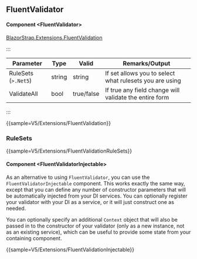 ﻿## FluentValidator
#### Component \<FluentValidator\>
[BlazorStrap.Extensions.FluentValidation](https://www.nuget.org/packages/BlazorStrap.Extensions.FluentValidation/)    

:::

| Parameter			  | Type						| Valid          | Remarks/Output                                           | 
|---------------------|-----------------------------|----------------|----------------------------------------------------------|
| RuleSets (`>.Net5`) | string						| string         | If set allows you to select what rulesets you are using  | {.table-striped}  
| ValidateAll		  | bool						| true/false     | If true any field change will validate the entire form   |

:::

{{sample=V5/Extensions/FluentValidation}}

### RuleSets
{{sample=V5/Extensions/FluentValidationRuleSets}}

#### Component \<FluentValidatorInjectable\>

As an alternative to using `FluentValidator`, you can use the `FluentValidatorInjectable` component.  This works
exactly the same way, except that you can define any number of constructor parameters that will be automatically
injected from your DI services.  You can optionally register your validator with your DI as a service, or it will
just construct one as needed.

You can optionally specify an additional `Context` object that will also be passed in to the constructor of your
validator (only as a new instance, not as an existing service), which can be useful to provide some state from
your containing component.

{{sample=V5/Extensions/FluentValidationInjectable}}
